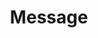 ---
title: Message
tags: ["message", "communication", "chat", "conversation", "text", "dialogue"]
icon: message
svg: '<svg xmlns="http://www.w3.org/2000/svg" width="24" height="24" fill="none" viewBox="0 0 24 24" stroke-width="1.5" stroke-linecap="round" stroke-linejoin="round" stroke="currentColor"><path d="M3.464 16.828C2 15.657 2 14.771 2 11s0-5.657 1.464-6.828C4.93 3 7.286 3 12 3s7.071 0 8.535 1.172S22 7.229 22 11s0 4.657-1.465 5.828C19.072 18 16.714 18 12 18c-2.51 0-3.8 1.738-6 3v-3.212c-1.094-.163-1.899-.45-2.536-.96"/></svg>'
---